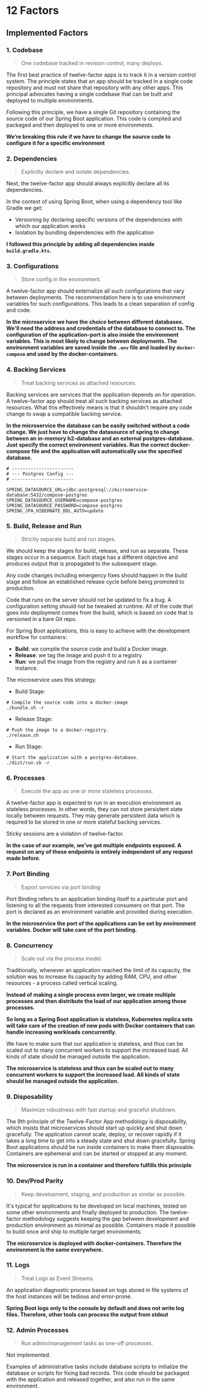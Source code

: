 # 12 Factors

## Implemented Factors

### 1. Codebase

> One codebase tracked in revision control, many deploys.

The first best practice of twelve-factor apps is to track it in a version control system. The principle states that an app should be tracked in a single code repository and must not share that repository
with any other apps. This principal advocates having a single codebase that can be built and deployed to multiple environments.

Following this principle, we have a single Git repository containing the source code of our Spring Boot application. 
This code is compiled and packaged and then deployed to one or more environments.

**We’re breaking this rule if we have to change the source code to configure it for a specific environment**

### 2. Dependencies

> Explicitly declare and isolate dependencies.

Next, the twelve-factor app should always explicitly declare all its dependencies. 

In the context of using Spring Boot, when using a dependency tool like Gradle we get:

- Versioning by declaring specific versions of the dependencies with which our application works
- Isolation by bundling dependencies with the application

**I followed this principle by adding all dependencies inside `build.gradle.kts`.**

### 3. Configurations

> Store config in the environment.

A twelve-factor app should externalize all such configurations that vary between deployments. 
The recommendation here is to use environment variables for such configurations. This leads to a clean separation of config and code.

**In the microservice we have the choice between different databases. We'll need the address and credentials of the database to connect to. 
The configuration of the application-port is also inside the environment variables. This is most likely to change between deployments. The environment variables are saved inside the `.env` file and 
loaded by `docker-compose` and used by the docker-containers.**

### 4. Backing Services

> Treat backing services as attached resources.

Backing services are services that the application depends on for operation.
A twelve-factor app should treat all such backing services as attached resources. 
What this effectively means is that it shouldn't require any code change to swap a compatible backing service. 

**In the microservice the database can be easily switched without a code change. 
We just have to change the datasource of spring to change between an in-memory h2-database and an external postgres-database. 
Just specify the correct environment variables. 
Run the correct docker-compose file and the application will automatically use the specified database.**

```shell
# -----------------------
# --- Postgres Config ---
# -----------------------

SPRING_DATASOURCE_URL=jdbc:postgresql://microservice-database:5432/compose-postgres
SPRING_DATASOURCE_USERNAME=compose-postgres
SPRING_DATASOURCE_PASSWORD=compose-postgres
SPRING_JPA_HIBERNATE_DDL_AUTO=update
```

### 5. Build, Release and Run

> Strictly separate build and run stages.

We should keep the stages for build, release, and run as separate.
These stages occur in a sequence. 
Each stage has a different objective and produces output that is propagated to the subsequent stage.

Any code changes including emergency fixes should happen in the build stage and follow an established release cycle 
before being promoted to production.

Code that runs on the server should not be updated to fix a bug. 
A configuration setting should not be tweaked at runtime. 
All of the code that goes into deployment comes from the build, which is based on code that is versioned in a bare Git repo.

For Spring Boot applications, this is easy to achieve with the development workflow for containers:

- **Build**: we compile the source code and build a Docker image.
- **Release**: we tag the image and push it to a registry.
- **Run**: we pull the image from the registry and run it as a container instance.

The microservice uses this strategy.

- Build Stage: 

```shell
# Compile the source code into a docker-image
./bundle.sh -r
```

- Release Stage:

```shell
# Push the image to a docker-registry.
./release.sh
```

- Run Stage: 

```shell
# Start the application with a postgres-database.
./dist/run.sh -r
```

### 6. Processes

> Execute the app as one or more stateless processes.

A twelve-factor app is expected to run in an execution environment as stateless processes. 
In other words, they can not store persistent state locally between requests. 
They may generate persistent data which is required to be stored in one or more stateful backing services.

Sticky sessions are a violation of twelve-factor. 

**In the case of our example, we've got multiple endpoints exposed.
A request on any of these endpoints is entirely independent of any request made before.**

### 7. Port Binding

> Export services via port binding

Port Binding refers to an application binding itself to a particular port and listening to all the requests from 
interested consumers on that port. The port is declared as an environment variable and provided during execution.

**In the microservice the port of the applications can be set by environment variables. 
Docker will take care of the port binding.**

### 8. Concurrency

> Scale out via the process model.

Traditionally, whenever an application reached the limit of its capacity, 
the solution was to increase its capacity by adding RAM, CPU, and other resources - a process called vertical scaling.

**Instead of making a single process even larger, we create multiple processes and then distribute the 
load of our application among those processes.**

**So long as a Spring Boot application is stateless, 
Kubernetes replica sets will take care of the creation of new pods with 
Docker containers that can handle increasing workloads concurrently.**

We have to make sure that our application is stateless, and thus can be scaled out to many concurrent workers to 
support the increased load. All kinds of state should be managed outside the application.

**The microservice is stateless and thus can be scaled out to many concurrent workers to support the increased load. 
All kinds of state should be managed outside the application.**

### 9. Disposability

> Maximize robustness with fast startup and graceful shutdown.

The 9th principle of the Twelve-Factor App methodology is disposability, 
which insists that microservices should start up quickly and shut down gracefully.
The application cannot scale, deploy, or recover rapidly if it takes a long time to get into a steady state and shut down gracefully.
Spring Boot applications should be run inside containers to make them disposable. 
Containers are ephemeral and can be started or stopped at any moment.

**The microservice is run in a container and therefore fulfills this principle**

### 10. Dev/Prod Parity

> Keep development, staging, and production as similar as possible.

It's typical for applications to be developed on local machines, tested on some other environments and finally deployed to production.
The twelve-factor methodology suggests keeping the gap between development and production environment as minimal as possible.
Containers made it possible to build once and ship to multiple target environments. 

**The microservice is deployed with docker-containers. Therefore the environment is the same everywhere.**

### 11. Logs

> Treat Logs as Event Streams.

An application diagnostic process based on logs stored in file systems of the host instances will be tedious and error-prone.

**Spring Boot logs only to the console by default and does not write log files. 
Therefore, other tools can process the output from stdout**

### 12. Admin Processes

> Run admin/management tasks as one-off processes.

 Not implemented.

Examples of administrative tasks include database scripts to initialize the database or scripts for fixing bad records.
This code should be packaged with the application and released together, and also run in the same environment.
